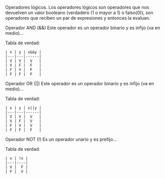 Operadores lógicos.
Los operadores lógicos son operadores que nos devuelven un valor booleano (verdadero (1 o mayor a 1) o falso(0)), son operadores que reciben un par de expresiones y entonces la evaluan.

Operador AND (&&)
Este operador es un operador binario y es infijo (va en medio)...

Tabla de verdad:

    | x | y | x&&y |
    |---|---|------|
    | V | V |  V   |
    | V | F |  F   |
    | F | V |  F   |
    | F | F |  F   | 

Operador OR (||)
Este operador es un operador binario y es infijo (va en medio)...

Tabla de verdad:

    | x | y | x||y |
    |---|---|------|
    | V | V |  V   |
    | V | F |  V   |
    | F | V |  V   |
    | F | F |  F   | 

Operador NOT (!)
Es un operador unario y es prefijo...

Tabla de verdad:

    | x | !x |
    |---|----|
    | V |  F |
    | F |  V |